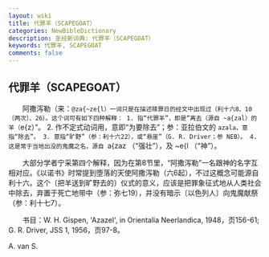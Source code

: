 ```yaml
---
layout: wiki
title: 代罪羊（SCAPEGOAT）
categories: NewBibleDictionary
description: 圣经新词典: 代罪羊（SCAPEGOAT）
keywords: 代罪羊, SCAPEGOAT
comments: false
---
```


## 代罪羊（SCAPEGOAT）

　　阿撒泻勒（来：`@za{~ze{l）一词只是在描述赎罪日的经文中出现过（利十六8、10〔两次〕、26）。这个词可有如下四种解释： 1. 指“代罪羊”，即是“离去（源自 ~a{zal）的羊（`e{z）”。 2. 作不定式动词用，意即“为要除去”；参：亚拉伯文的 `azala，意指“除去”。 3. 意指“旷野”（参：利十六22），或“悬崖”（G. R. Driver；参 NEB）。 4. 这是常于当地出没的鬼魔之名，源自 `a{zaz （“强壮”），及 ~e{l （“神”）。

　　大部分学者宁采第四个解释，因为在第8节里，“阿撒泻勒”一名跟神的名字互相对应。《以诺书》时常提到堕落的天使阿撒泻勒（六6起），不过这概念可能源自利十六。这个〔把羊送到旷野去的〕仪式的意义，应该是把罪象征式地从人类社会中除去，弃置于死亡地带中（参：弥七19），并没有暗示〔以色列人〕向鬼魔献祭（参：利十七7）。

　　书目：W. H. Gispen, 'Azazel', in Orientalia Neerlandica, 1948，页156-61; G. R. Driver, JSS 1, 1956，页97-8。

A. van S.








